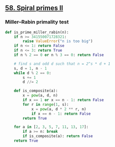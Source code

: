 ## [58. Spiral primes II](https://github.com/doudou-h/doudou-h.github.io/blob/main/project-euler-solution/58.%20Spiral%20primes.md)

### Miller–Rabin primality test





```python
def is_prime_miller_rabin(n):
    if n >= 341550071728321:
        raise ValueError("n is too big")
    if n <= 1: return False
    if n <= 3: return True
    if n % 2 == 0 or n % 3 == 0: return False

    # find s and odd d such that n = 2^s * d + 1
    s, d = 1, n - 1
    while d % 2 == 0:
        s += 1
        d //= 2

    def is_composite(a):
        x = pow(a, d, n)
        if x == 1 or x == n - 1: return False
        for r in range(1, s):
            x = pow(a, d * 2 ** r, n)
            if x == n - 1: return False
        return True

    for a in [2, 3, 5, 7, 11, 13, 17]:
        if a >= n: break
        if is_composite(a): return False
    return True
```
